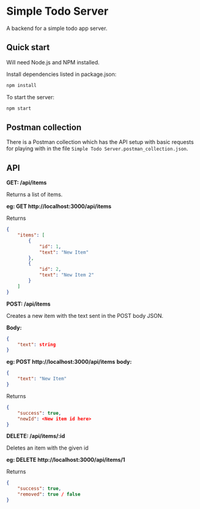 # Simple Todo Server
A backend for a simple todo app server.

## Quick start
Will need Node.js and NPM installed.

Install dependencies listed in package.json:
```sh
npm install
```

To start the server:
```sh
npm start
```

## Postman collection
There is a Postman collection which has the API setup with basic requests for playing with in the file `Simple Todo Server.postman_collection.json`.

## API
**GET: /api/items**

Returns a list of items.

**eg: GET http://localhost:3000/api/items**

Returns

```json
{
    "items": [
        {
            "id": 1,
            "text": "New Item"
        },
        {
            "id": 2,
            "text": "New Item 2"
        }
    ]
}
```

**POST: /api/items**

Creates a new item with the text sent in the POST body JSON.

**Body:**
```json
{
    "text": string
}
```

**eg: POST http://localhost:3000/api/items**
**body:**
```json
{
    "text": "New Item"
}
```

Returns

```json
{
    "success": true,
    "newId": <New item id here>
}
```

**DELETE: /api/items/:id**

Deletes an item with the given id

**eg: DELETE http://localhost:3000/api/items/1**

Returns

```json
{
    "success": true,
    "removed": true / false
}
```

